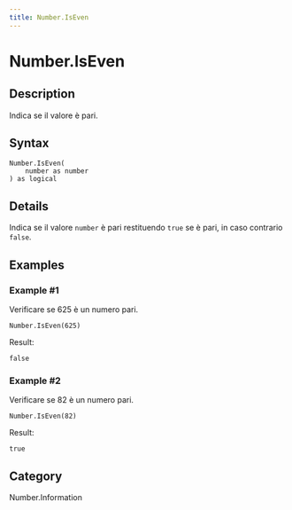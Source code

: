 ```yaml
---
title: Number.IsEven
---
```


# Number.IsEven


## Description

Indica se il valore è pari.


## Syntax

```powerquery
Number.IsEven(
    number as number
) as logical
```


## Details

Indica se il valore <code>number</code> è pari restituendo <code>true</code> se è pari, in caso contrario <code>false</code>.


## Examples

### Example #1 
Verificare se 625 è un numero pari.
```powerquery
Number.IsEven(625)
```

Result: 
```powerquery
false
```


### Example #2 
Verificare se 82 è un numero pari.
```powerquery
Number.IsEven(82)
```

Result: 
```powerquery
true
```




## Category
Number.Information
